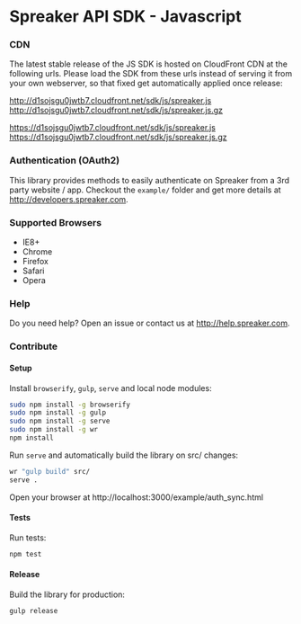 # Spreaker API SDK - Javascript

### CDN

The latest stable release of the JS SDK is hosted on CloudFront CDN at the following urls. Please load the SDK from these urls instead of serving it from your own webserver, so that fixed get automatically applied once release:

http://d1sojsgu0jwtb7.cloudfront.net/sdk/js/spreaker.js
http://d1sojsgu0jwtb7.cloudfront.net/sdk/js/spreaker.js.gz

https://d1sojsgu0jwtb7.cloudfront.net/sdk/js/spreaker.js
https://d1sojsgu0jwtb7.cloudfront.net/sdk/js/spreaker.js.gz


### Authentication (OAuth2)

This library provides methods to easily authenticate on Spreaker from a 3rd party website / app. Checkout the `example/` folder and get more details at http://developers.spreaker.com.


### Supported Browsers

 * IE8+
 * Chrome
 * Firefox
 * Safari
 * Opera


### Help

Do you need help? Open an issue or contact us at http://help.spreaker.com.


### Contribute

#### Setup

Install `browserify`, `gulp`, `serve` and local node modules:

```bash
sudo npm install -g browserify
sudo npm install -g gulp
sudo npm install -g serve
sudo npm install -g wr
npm install
```

Run `serve` and automatically build the library on src/ changes:

```bash
wr "gulp build" src/
serve .
```

Open your browser at http://localhost:3000/example/auth_sync.html


#### Tests

Run tests:

```bash
npm test
```


#### Release

Build the library for production:

```bash
gulp release
```

